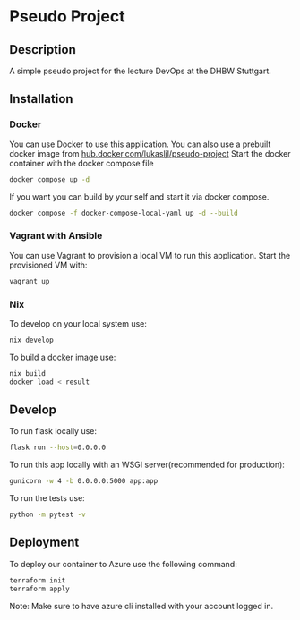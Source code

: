 # Pseudo Project

## Description
A simple pseudo project for the lecture DevOps at the DHBW Stuttgart.

## Installation
### Docker
You can use Docker to use this application.
You can also use a prebuilt docker image from [hub.docker.com/lukasljl/pseudo-project](https://hub.docker.com/r/lukasljl/pseudo-project)
Start the docker container with the docker compose file
```bash
docker compose up -d
```

If you want you can build by your self and start it via docker compose. 
```bash
docker compose -f docker-compose-local-yaml up -d --build
```

### Vagrant with Ansible
You can use Vagrant to provision a local VM to run this application.
Start the provisioned VM with:
```bash
vagrant up
```

### Nix
To develop on your local system use:
```bash
nix develop
```

To build a docker image use:
```bash
nix build
docker load < result  
```

## Develop
To run flask locally use:
```bash
flask run --host=0.0.0.0
```
To run this app locally with an WSGI server(recommended for production):
```bash
gunicorn -w 4 -b 0.0.0.0:5000 app:app
```

To run the tests use:
```bash
python -m pytest -v
```

## Deployment
To deploy our container to Azure use the following command:
```bash
terraform init
terraform apply
```
Note: Make sure to have azure cli installed with your account logged in.

